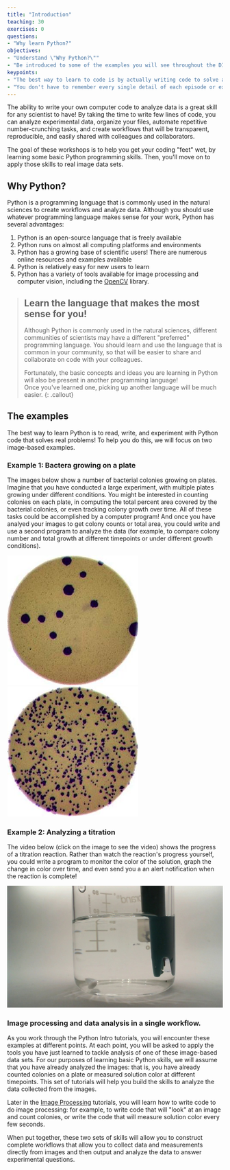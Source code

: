 ```yaml
---
title: "Introduction"
teaching: 30
exercises: 0
questions:
- "Why learn Python?"
objectives:
- "Understand \"Why Python?\""
- "Be introduced to some of the examples you will see throughout the DIVAS workshop."
keypoints:
- "The best way to learn to code is by actually writing code to solve a problem."
- "You don't have to remember every single detail of each episode or exercise."
---
```


The ability to write your own computer code to analyze data is a great skill for any scientist to have!  By taking the time to 
write few lines of code, you can analyze experimental data, organize your files, automate repetitive number-crunching tasks, and 
create workflows that will be transparent, reproducible, and easily shared with colleagues and collaborators.

The goal of these workshops is to help you get your coding "feet" wet, by learning some basic Python programming skills.  Then, 
you'll move on to apply those skills to real image data sets.

## Why Python?

Python is a programming language that is commonly used in the natural sciences to create workflows and analyze data. Although you 
should use whatever programming language makes sense for your work, Python has several advantages:
1. Python is an open-source language that is freely available
2. Python runs on almost all computing platforms and environments
3. Python has a growing base of scientific users!  There are numerous online resources and examples available
4. Python is relatively easy for new users to learn
5. Python has a variety of tools available for image processing and computer vision, including the [OpenCV]( https://docs.opencv.org/) library.

> ## Learn the language that makes the most sense for you! 
> Although Python is commonly used in the natural sciences, different communities of scientists may have a different "preferred" 
> programming language.  You should learn and use the language that is common in your community, so that will be easier to share
> and collaborate on code with your colleagues.
> 
> Fortunately, the basic concepts and ideas you are learning in Python will also be present in another programming language!  
> Once you've learned one, picking up another language will be much easier.
{: .callout}

## The examples
The best way to learn Python is to read, write, and experiment with Python code that solves real problems!  To help you do this,
we will focus on two image-based examples.

### Example 1: Bactera growing on a plate
The images below show a number of bacterial colonies growing on plates. Imagine that you have conducted a large experiment, with 
multiple plates growing under different conditions.  You might be interested in counting colonies on each plate, in computing
the total percent area covered by the bacterial colonies, or even tracking colony growth over time.  All of these tasks could be 
accomplished by a computer program!  And once you have analyed your images to get colony counts or total area, you could write 
and use a second program to analyze the data (for example, to compare colony number and total growth at different timepoints or
under different growth conditions).  

![Plate1](../fig/00-colonies01.jpg)       
![Plate3](../fig/00-colonies03.jpg)

### Example 2: Analyzing a titration 
The video below (click on the image to see the video) shows the progress of a titration reaction.  Rather than watch the 
reaction's progress yourself, you could write a program to monitor the color of the solution, graph the change in color over 
time, and even send you a an alert notification when the reaction is complete!

[![Titration video](../fig/00-titration.jpg)](https://youtu.be/NLSY5S8CABk?t=554)

### Image processing and data analysis in a single workflow. 
As you work through the Python Intro tutorials, you will encounter these examples at different points.  At each point, you will
be asked to apply the tools you have just learned to tackle analysis of one of these image-based data sets.  For our purposes
of learning basic Python skills, we will assume that you have already analyzed the images: that is, you have already counted 
colonies on a plate or measured solution color at different timepoints. This set of tutorials will help you build the skills to
analyze the data collected from the images.  

Later in the [Image Processing](https://mmeysenburg.github.io/image-processing/) tutorials, you will learn how to write code to
do image processing: for example, to write code that will "look" at an image and count colonies, or write the code that will
measure solution color every few seconds.

When put together, these two sets of skills will allow you to construct complete workflows that allow you to collect data and 
measurements directly from images and then output and analyze the data to answer experimental questions.  


